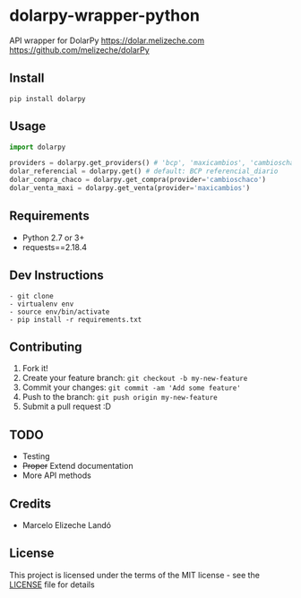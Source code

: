 # dolarpy-wrapper-python

API wrapper for DolarPy https://dolar.melizeche.com
https://github.com/melizeche/dolarPy

## Install

```
pip install dolarpy
```

## Usage
```python
import dolarpy

providers = dolarpy.get_providers() # 'bcp', 'maxicambios', 'cambioschaco', etc...
dolar_referencial = dolarpy.get() # default: BCP referencial_diario
dolar_compra_chaco = dolarpy.get_compra(provider='cambioschaco')
dolar_venta_maxi = dolarpy.get_venta(provider='maxicambios')

```

## Requirements

- Python 2.7 or 3+
- requests==2.18.4


## Dev Instructions
```
- git clone
- virtualenv env
- source env/bin/activate
- pip install -r requirements.txt
```

## Contributing

1. Fork it!
2. Create your feature branch: `git checkout -b my-new-feature`
3. Commit your changes: `git commit -am 'Add some feature'`
4. Push to the branch: `git push origin my-new-feature`
5. Submit a pull request :D

## TODO

* Testing
* ~~Proper~~ Extend documentation
* More API methods

## Credits

* Marcelo Elizeche Landó

## License

This project is licensed under the terms of the MIT license - see the [LICENSE](LICENSE) file for details
